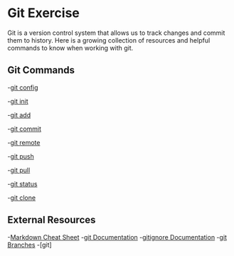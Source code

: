 # Git Exercise
Git is a version control system that allows us to track changes and commit them to history. 
Here is a growing collection of resources and helpful commands to know when working with git. 
## Git Commands
-[git config](./Commands/Config.md)

-[git init](./Commands/Init.md)

-[git add](./Commands/Add.md)

-[git commit](./Commands/Commit.md)

-[git remote](./Commands/Remote.md)

-[git push](./Commands/PUSH.md)

-[git pull](./Commands/Pull.md)

-[git status](./Commands/Status.md)

-[git clone](./Commands/Clone.md)

## External Resources 
-[Markdown Cheat Sheet](https://www.markdownguide.org/cheat-sheet/ )
-[git Documentation](https://git-scm.com/docs)
-[gitignore Documentation](https://git-scm.com/docs/gitignore )
-[git Branches](https://git-scm.com/book/en/v2/Git-Branching-Branches-in-a-Nutshell )
-[git]